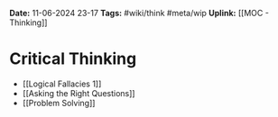 **Date:** 11-06-2024 23-17
**Tags:** #wiki/think #meta/wip 
**Uplink:** [[MOC - Thinking]]

# Critical Thinking

- [[Logical Fallacies 1]]
- [[Asking the Right Questions]]
- [[Problem Solving]]